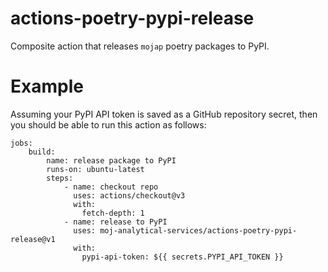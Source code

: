 # actions-poetry-pypi-release
Composite action that releases `mojap` poetry packages to PyPI.

# Example
Assuming your PyPI API token is saved as a GitHub repository secret, then you should be able to run this action as follows:
```
jobs:
    build:
        name: release package to PyPI
        runs-on: ubuntu-latest
        steps:
            - name: checkout repo
              uses: actions/checkout@v3
              with:
                fetch-depth: 1
            - name: release to PyPI
              uses: moj-analytical-services/actions-poetry-pypi-release@v1
              with:
                pypi-api-token: ${{ secrets.PYPI_API_TOKEN }}
```
